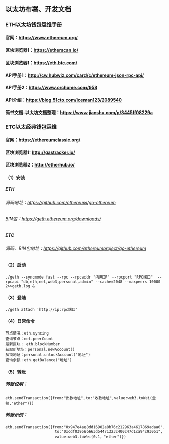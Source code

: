 
## 以太坊布署、开发文档
### ETH以太坊钱包运维手册
#### 官网：https://www.ethereum.org/
#### 区块浏览器1：https://etherscan.io/
#### 区块浏览器1：https://eth.btc.com/
#### API手册1：http://cw.hubwiz.com/card/c/ethereum-json-rpc-api/
#### API手册2：https://www.orchome.com/958
#### API介绍：https://blog.51cto.com/iceman123/2089540
#### 简书文档-以太坊文档整理：https://www.jianshu.com/p/3445ff08229a


### ETC以太经典钱包运维
#### 官网：https://ethereumclassic.org/
#### 区块浏览器1: http://gastracker.io/
#### 区块浏览器2：http://etherhub.io/

#### （1）安装
##### ETH
######  源码地址：https://github.com/ethereum/go-ethereum
######  BIN包：https://geth.ethereum.org/downloads/

##### 
##### ETC
###### 源码、BIN包地址：https://github.com/ethereumproject/go-ethereum

#### （2）启动
`./geth --syncmode fast --rpc --rpcaddr "内网IP" --rpcport "RPC端口"  --rpcapi "db,eth,net,web3,personal,admin" --cache=2048 --maxpeers 10000 2>>geth.log &`

#### （3）登陆
`./geth attach 'http://ip:rpc端口'`

#### （4）日常命令
```
节点情况：eth.syncing
查询节点：net.peerCount
最新区块： eth.blockNumber
获取新地址：personal.newAccount()
解锁地址：personal.unlockAccount("地址")
查询余额：eth.getBalance("地址")
```
#### （5）转账
##### 转账说明：
`eth.sendTransaction({from:"出款地址",to:"收款地址",value:web3.toWei(金额,"ether")})`
##### 转账示例：
```
eth.sendTransaction({from:"0x947e4ae8dd16902a8b76c212963a4617869adaa0",
                      to:"0xcdf03959b663d54471323c400c47d1ca94c93051",
                      value:web3.toWei(0.1，"ether")})
```

